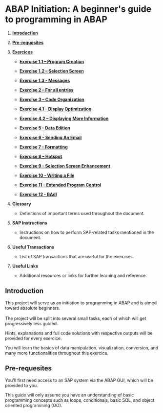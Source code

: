 # ABAP Initiation: A beginner's guide to programming in ABAP

1. [**Introduction**](#introduction)
2. [**Pre-requesites**](#pre-requesites)

3. [**Exercices**](#exercices)

   - [**Exercise 1.1 – Program Creation**](https://github.com/Fabeure/ABAP-Initiation/blob/main/Program%20Creation.md)
   
     

   - [**Exercise 1.2 – Selection Screen**](https://github.com/Fabeure/ABAP-Initiation/blob/main/Selection%20Screen.md)



   - [**Exercise 1.3 - Messages**](https://github.com/Fabeure/ABAP-Initiation/blob/main/Messages.md)


   - [**Exercise 2 – For all entries**](https://github.com/Fabeure/ABAP-Initiation/blob/main/For%20all%20entries.md)

   - [**Exercise 3 – Code Organization**](https://github.com/Fabeure/ABAP-Initiation/blob/main/Code%20Organization.md)

   - [**Exercise 4.1 – Display Optimization**](https://github.com/Fabeure/ABAP-Initiation/blob/main/Display%20Optimization.md)

  

   - [**Exercise 4.2 – Displaying More Information**](https://github.com/Fabeure/ABAP-Initiation/blob/main/Displaying%20More%20Information.md)

   - [**Exercise 5 - Data Edition**](https://github.com/Fabeure/ABAP-Initiation/blob/main/Data%20Edition.md)


   - [**Exercise 6 - Sending An Email**](https://github.com/Fabeure/ABAP-Initiation/blob/main/Sending%20An%20Email.md)


   - [**Exercise 7 - Formatting**](https://github.com/Fabeure/ABAP-Initiation/blob/main/Formatting.md)


   - [**Exercise 8 – Hotspot**](https://github.com/Fabeure/ABAP-Initiation/blob/main/Hotspot.md)


   - [**Exercise 9 - Selection Screen Enhancement**](https://github.com/Fabeure/ABAP-Initiation/blob/main/Selection%20Screen%20Enhancement.md)

   - [**Exercise 10 - Writing a File**](https://github.com/Fabeure/ABAP-Initiation/blob/main/Writing%20a%20File.md)


   - [**Exercise 11 - Extended Program Control**](https://github.com/Fabeure/ABAP-Initiation/blob/main/Extended%20Program%20Control.md)


   - [**Exercise 12 - BAdI**](https://github.com/Fabeure/ABAP-Initiation/blob/main/BAdI.md)
    

4. **Glossary**

   - Definitions of important terms used throughout the document.

5. **SAP Instructions**

   - Instructions on how to perform SAP-related tasks mentioned in the document.

6. **Useful Transactions**

   - List of SAP transactions that are useful for the exercises.

7. **Useful Links**
   - Additional resources or links for further learning and reference.



## Introduction

This project will serve as an initiation to programming in ABAP and is aimed toward absolute beginners. \
\
The project will be split into several small tasks, each of which will get progressively less guided.

Hints, explanations and full code solutions with respective outputs will be provided for every exercice.

You will learn the basics of data manipulation, visualization, conversion, and many more functionalities throughout this exercice.

## Pre-requesites

You'll first need access to an SAP system via the ABAP GUI, which will be provided to you.

This guide will only assume you have an understanding of basic programming concepts such as loops, conditionals, basic SQL, and object oriented programming (OO).

